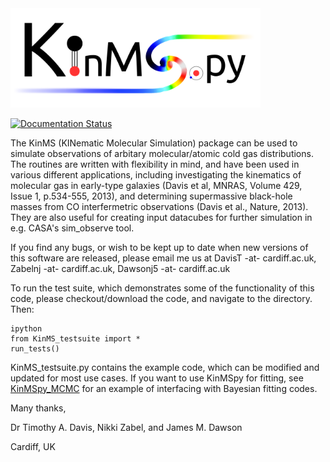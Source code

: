 <img style="float:top,right" src="utils/logo_files/Logo.png" width="400">

[![Documentation Status](https://readthedocs.org/projects/kinmspydocs/badge/?version=latest)](https://kinmspydocs.readthedocs.io/en/latest/?badge=latest)

The KinMS (KINematic Molecular Simulation) package can be used to simulate observations of arbitary molecular/atomic cold gas distributions. The routines are written with flexibility in mind, and have been used in various different applications, including investigating the kinematics of molecular gas in early-type galaxies (Davis et al, MNRAS, Volume 429, Issue 1, p.534-555, 2013), and determining supermassive black-hole masses from CO interfermetric observations (Davis et al., Nature, 2013). They are also useful for creating input datacubes for further simulation in e.g. CASA's sim_observe tool.

If you find any bugs, or wish to be kept up to date when new versions of this software are released, please email me us at DavisT -at- cardiff.ac.uk, Zabelnj -at- cardiff.ac.uk, Dawsonj5 -at- cardiff.ac.uk

To run the test suite, which demonstrates some of the functionality of this code, please checkout/download the code, and navigate to the directory. Then:
```
ipython
from KinMS_testsuite import *
run_tests()
```

KinMS_testsuite.py contains the example code, which can be modified and updated for most use cases. If you want to use KinMSpy for fitting, see [KinMSpy_MCMC](https://github.com/TimothyADavis/kinmspy_mcmc) for an example of interfacing with Bayesian fitting codes.


Many thanks,

Dr Timothy A. Davis, Nikki Zabel, and James M. Dawson

Cardiff, UK
